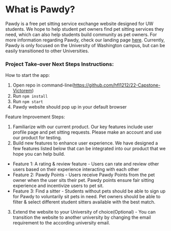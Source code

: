 # What is Pawdy?

Pawdy is a free pet sitting service exchange website designed for UW students. We hope to help student pet owners find pet sitting services they need, which can also help students build community as pet owners. For more information regarding Pawdy, check our landing page [here](). Currently, Pawdy is only focused on the University of Washington campus, but can be easily transitioned to other Universities. 
### Project Take-over Next Steps Instructions:
How to start the app: 

1. Open repo in command-line(https://github.com/hfl1212/22-Capstone-Victorem)
2. Run `npm install`
3. Run `npm start`
4. Pawdy website should pop up in your default browser

Feature Improvement Steps:

1. Familiarize with our current product. Our key features include user profile page and pet sitting requests. Please make an account and use our product for testing.
2. Build new features to enhance user experience. We have designed a few features listed below that can be integrated into our product that we hope you can help build. 
- Feature 1: A rating & review feature - Users can rate and review other users based on their experience interacting with each other
- Feature 2: Pawdy Points - Users receive Pawdy Points from the pet owner when the user sits their pet. Pawdy points ensure fair sitting experience and incentivize users to pet sit.
- Feature 3: Find a sitter - Students without pets should be able to sign up for Pawdy to voluntarily sit pets in need. Pet owners should be able to filter & select different student sitters available with the best match. 
3. Extend the website to your University of choice(Optional) - You can transition the website to another university by changing the email requirement to the according university email.




